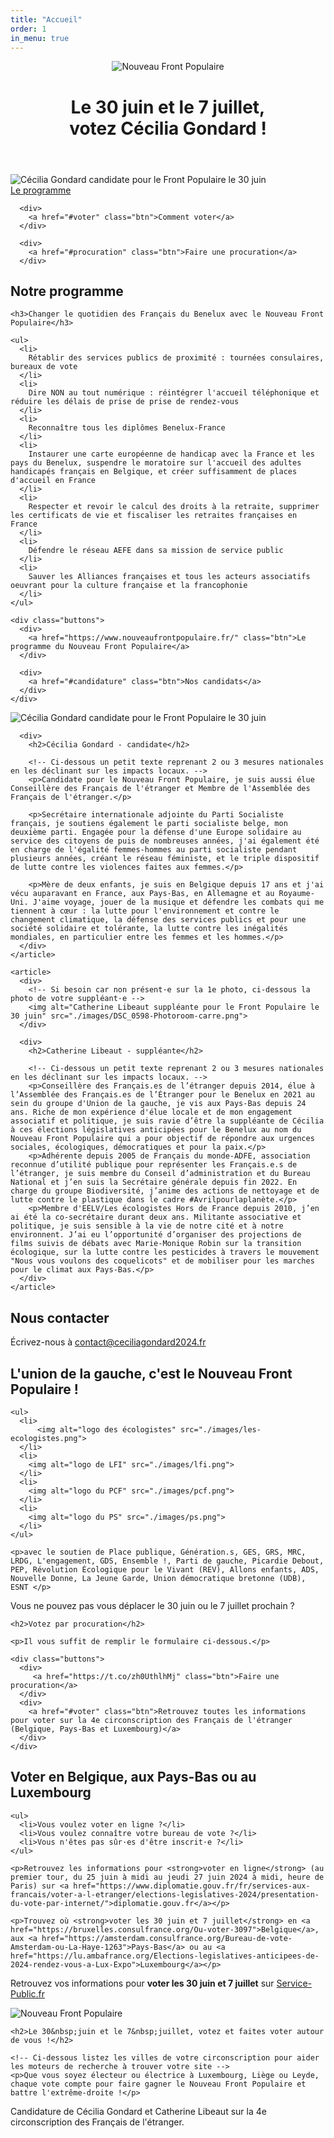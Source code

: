 ```yaml
---
title: "Accueil"
order: 1
in_menu: true
---
```

<header>
  <div>
    <img src="./images/logo-NFP.png" alt="Nouveau Front Populaire" />
  </div>

  <div>
    <h1>Le 30 juin et le 7 juillet, <br />votez Cécilia Gondard !</h1>
  </div>
</header>

<section class="entete">
  <div>
    <img alt="Cécilia Gondard candidate pour le Front Populaire le 30 juin" src="./images/JJZ_4234_ok-Photoroom(1).png">
  </div>
    <div class="buttons">
      <div>
        <a href="#programme" class="btn">Le programme</a>
      </div>

      <div>
        <a href="#voter" class="btn">Comment voter</a>
      </div>

      <div>
        <a href="#procuration" class="btn">Faire une procuration</a>
      </div>
  </div>
</section>

<section id="programme">
  <div>
    <h2>Notre programme</h2>

    <h3>Changer le quotidien des Français du Benelux avec le Nouveau Front Populaire</h3>

    <ul>
      <li>
        Rétablir des services publics de proximité : tournées consulaires, bureaux de vote
      </li>
      <li>
        Dire NON au tout numérique : réintégrer l'accueil téléphonique et réduire les délais de prise de prise de rendez-vous
      </li>
      <li>
        Reconnaître tous les diplômes Benelux-France
      </li>
      <li>
        Instaurer une carte européenne de handicap avec la France et les pays du Benelux, suspendre le moratoire sur l'accueil des adultes handicapés français en Belgique, et créer suffisamment de places d'accueil en France
      </li>
      <li>
        Respecter et revoir le calcul des droits à la retraite, supprimer les certificats de vie et fiscaliser les retraites françaises en France
      </li>
      <li>
        Défendre le réseau AEFE dans sa mission de service public
      </li>
      <li>
        Sauver les Alliances françaises et tous les acteurs associatifs oeuvrant pour la culture française et la francophonie
      </li>
    </ul>

    <div class="buttons">
      <div>
        <a href="https://www.nouveaufrontpopulaire.fr/" class="btn">Le programme du Nouveau Front Populaire</a>
      </div>

      <div>
        <a href="#candidature" class="btn">Nos candidats</a>
      </div>
    </div>
  </div>
</section>

<section id="candidature">
  <div>
    <article>
      <div>
        <!-- Ci-dessous la photo de votre candidat·e -->
        <img alt="Cécilia Gondard candidate pour le Front Populaire le 30 juin" src="./images/JJZ_4234_ok-Photoroom(1).png">
      </div>

      <div>
        <h2>Cécilia Gondard - candidate</h2>
      
        <!-- Ci-dessous un petit texte reprenant 2 ou 3 mesures nationales en les déclinant sur les impacts locaux. -->
        <p>Candidate pour le Nouveau Front Populaire, je suis aussi élue Conseillère des Français de l'étranger et Membre de l'Assemblée des Français de l'étranger.</p>

        <p>Secrétaire internationale adjointe du Parti Socialiste français, je soutiens également le parti socialiste belge, mon deuxième parti. Engagée pour la défense d'une Europe solidaire au service des citoyens de puis de nombreuses années, j'ai également été en charge de l'égalité femmes-hommes au parti socialiste pendant plusieurs années, créant le réseau féministe, et le triple dispositif de lutte contre les violences faites aux femmes.</p>

        <p>Mère de deux enfants, je suis en Belgique depuis 17 ans et j'ai vécu auparavant en France, aux Pays-Bas, en Allemagne et au Royaume-Uni. J'aime voyage, jouer de la musique et défendre les combats qui me tiennent à cœur : la lutte pour l'environnement et contre le changement climatique, la défense des services publics et pour une société solidaire et tolérante, la lutte contre les inégalités mondiales, en particulier entre les femmes et les hommes.</p>
      </div>
    </article>
  
    <article>
      <div>
        <!-- Si besoin car non présent·e sur la 1e photo, ci-dessous la photo de votre suppléant·e -->
        <img alt="Catherine Libeaut suppléante pour le Front Populaire le 30 juin" src="./images/DSC_0598-Photoroom-carre.png">
      </div>

      <div>
        <h2>Catherine Libeaut - suppléante</h2>

        <!-- Ci-dessous un petit texte reprenant 2 ou 3 mesures nationales en les déclinant sur les impacts locaux. -->
        <p>Conseillère des Français.es de l’étranger depuis 2014, élue à l’Assemblée des Français.es de l’Étranger pour le Benelux en 2021 au sein du groupe d'Union de la gauche, je vis aux Pays-Bas depuis 24 ans. Riche de mon expérience d'élue locale et de mon engagement associatif et politique, je suis ravie d’être la suppléante de Cécilia à ces élections législatives anticipées pour le Benelux au nom du Nouveau Front Populaire qui a pour objectif de répondre aux urgences sociales, écologiques, démocratiques et pour la paix.</p>
        <p>Adhérente depuis 2005 de Français du monde-ADFE, association reconnue d’utilité publique pour représenter les Français.e.s de l’étranger, je suis membre du Conseil d’administration et du Bureau National et j’en suis la Secrétaire générale depuis fin 2022. En charge du groupe Biodiversité, j’anime des actions de nettoyage et de lutte contre le plastique dans le cadre #Avrilpourlaplanète.</p>
        <p>Membre d'EELV/Les écologistes Hors de France depuis 2010, j’en ai été la co-secrétaire durant deux ans. Militante associative et politique, je suis sensible à la vie de notre cité et à notre environnent. J’ai eu l’opportunité d’organiser des projections de films suivis de débats avec Marie-Monique Robin sur la transition écologique, sur la lutte contre les pesticides à travers le mouvement "Nous vous voulons des coquelicots" et de mobiliser pour les marches pour le climat aux Pays-Bas.</p>
      </div>
    </article>
  </div>
</section>

<section class="contact">
  <div>
    <h2>Nous contacter</h2>
    <p>Écrivez-nous à <a href="mailto:contact@ceciliagondard2024.fr">contact@ceciliagondard2024.fr</a></p>
  </div>
</section>

<section class="logos_partis">
  <div>
    <h2>L'union de la gauche, c'est le Nouveau Front Populaire !</h2>

    <ul>
      <li>
          <img alt="logo des écologistes" src="./images/les-ecologistes.png">
      </li>
      <li>
        <img alt="logo de LFI" src="./images/lfi.png">
      </li>
      <li>
        <img alt="logo du PCF" src="./images/pcf.png">
      </li>
      <li>
        <img alt="logo du PS" src="./images/ps.png">
      </li>
    </ul>

    <p>avec le soutien de Place publique, Génération.s, GES, GRS, MRC, LRDG, L'engagement, GDS, Ensemble !, Parti de gauche, Picardie Debout, PEP, Révolution Écologique pour le Vivant (REV), Allons enfants, ADS, Nouvelle Donne, La Jeune Garde, Union démocratique bretonne (UDB), ESNT </p>
  </div>
</section>

<section id="procuration">
  <div>
    <p>Vous ne pouvez pas vous déplacer le 30&nbsp;juin ou le 7&nbsp;juillet prochain ?</p>
  
    <h2>Votez par procuration</h2>
  
    <p>Il vous suffit de remplir le formulaire ci-dessous.</p>

    <div class="buttons">
      <div>
         <a href="https://t.co/zh0UthlhMj" class="btn">Faire une procuration</a>
      </div>
      <div>
        <a href="#voter" class="btn">Retrouvez toutes les informations pour voter sur la 4e circonscription des Français de l'étranger (Belgique, Pays-Bas et Luxembourg)</a>
      </div>
    </div>
  </div>
</section>

<section id="voter">
  <div>
    <h2>Voter en Belgique, aux Pays-Bas ou au Luxembourg</h2>

    <ul>
      <li>Vous voulez voter en ligne ?</li>
      <li>Vous voulez connaître votre bureau de vote ?</li>
      <li>Vous n'êtes pas sûr·es d'être inscrit·e ?</li>
    </ul>

    <p>Retrouvez les informations pour <strong>voter en ligne</strong> (au premier tour, du 25 juin à midi au jeudi 27 juin 2024 à midi, heure de Paris) sur <a href="https://www.diplomatie.gouv.fr/fr/services-aux-francais/voter-a-l-etranger/elections-legislatives-2024/presentation-du-vote-par-internet/">diplomatie.gouv.fr</a></p>

    <p>Trouvez où <strong>voter les 30 juin et 7 juillet</strong> en <a href="https://bruxelles.consulfrance.org/Ou-voter-3097">Belgique</a>, aux <a href="https://amsterdam.consulfrance.org/Bureau-de-vote-Amsterdam-ou-La-Haye-1263">Pays-Bas</a> ou au <a href="https://lu.ambafrance.org/Elections-legislatives-anticipees-de-2024-rendez-vous-a-Lux-Expo">Luxembourg</a></p>

<p>Retrouvez vos informations pour <strong>voter les 30 juin et 7 juillet</strong> sur <a href="https://www.service-public.fr/particuliers/vosdroits/R51788">Service-Public.fr</a></p>
  </div>
</section>

<section class="villes">
  <div>
    <img src="./images/logo-NFP-rouge.png" alt="Nouveau Front Populaire">
    
    <h2>Le 30&nbsp;juin et le 7&nbsp;juillet, votez et faites voter autour de vous !</h2>
    
    <!-- Ci-dessous listez les villes de votre circonscription pour aider les moteurs de recherche à trouver votre site -->
    <p>Que vous soyez électeur ou électrice à Luxembourg, Liège ou Leyde, chaque vote compte pour faire gagner le Nouveau Front Populaire et battre l'extrême-droite !</p>
  </div>
</section>

<section class="footer">
    Candidature de Cécilia Gondard et Catherine Libeaut sur la 4e circonscription des Français de l'étranger.
</section> 